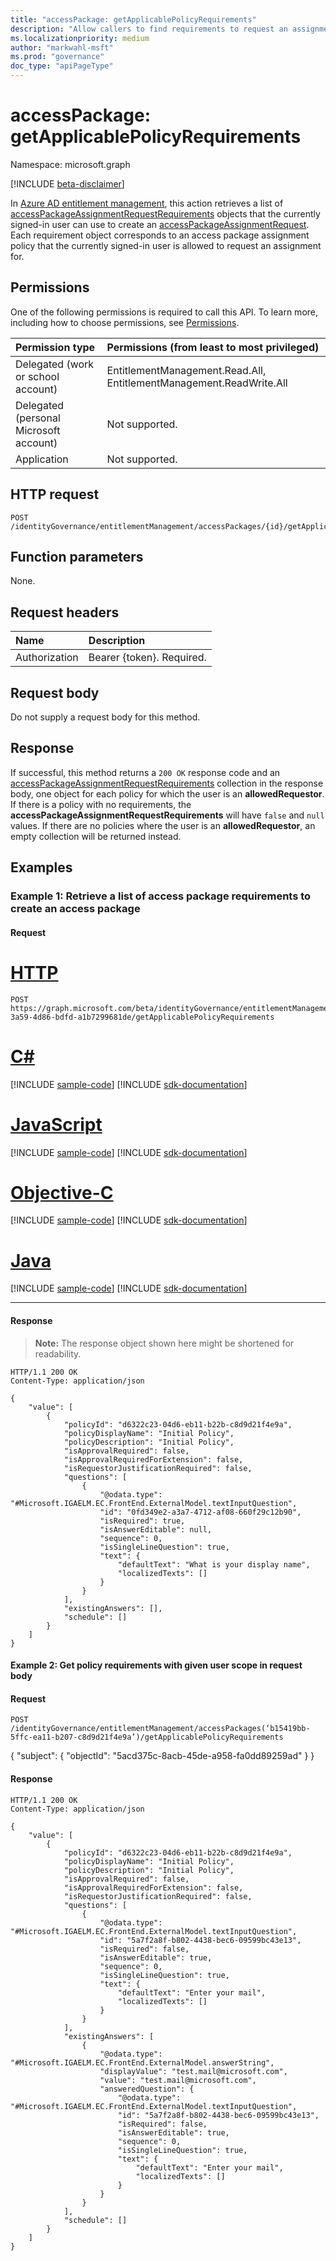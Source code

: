 ```yaml
---
title: "accessPackage: getApplicablePolicyRequirements"
description: "Allow callers to find requirements to request an assignment for a specific accessPackage."
ms.localizationpriority: medium
author: "markwahl-msft"
ms.prod: "governance"
doc_type: "apiPageType"
---
```


# accessPackage: getApplicablePolicyRequirements
Namespace: microsoft.graph

[!INCLUDE [beta-disclaimer](../../includes/beta-disclaimer.md)]

In [Azure AD entitlement management](../resources/entitlementmanagement-root.md), this action retrieves a list of [accessPackageAssignmentRequestRequirements](../resources/accesspackageassignmentrequestrequirements.md) objects that the currently signed-in user can use to create an [accessPackageAssignmentRequest](../resources/accesspackageassignmentrequest.md).  Each requirement object corresponds to an access package assignment policy that the currently signed-in user is allowed to request an assignment for.

## Permissions
One of the following permissions is required to call this API. To learn more, including how to choose permissions, see [Permissions](/graph/permissions-reference).

|Permission type|Permissions (from least to most privileged)|
|:---|:---|
|Delegated (work or school account)|EntitlementManagement.Read.All, EntitlementManagement.ReadWrite.All|
|Delegated (personal Microsoft account)|Not supported.|
|Application|Not supported.|

## HTTP request

<!-- {
  "blockType": "ignored"
}
-->
``` http
POST /identityGovernance/entitlementManagement/accessPackages/{id}/getApplicablePolicyRequirements
```

## Function parameters

None.

## Request headers
|Name|Description|
|:---|:---|
|Authorization|Bearer {token}. Required.|

## Request body
Do not supply a request body for this method.

## Response
If successful, this method returns a `200 OK` response code and an [accessPackageAssignmentRequestRequirements](../resources/accesspackageassignmentrequestrequirements.md) collection in the response body, one object for each policy for which the user is an **allowedRequestor**. If there is a policy with no requirements, the **accessPackageAssignmentRequestRequirements** will have `false` and `null` values. If there are no policies where the user is an **allowedRequestor**, an empty collection will be returned instead.

## Examples

### Example 1: Retrieve a list of access package requirements to create an access package

#### Request

# [HTTP](#tab/http)
<!-- {
  "blockType": "request",
  "name": "accesspackage_getapplicablepolicyrequirements"
}
-->
``` http
POST https://graph.microsoft.com/beta/identityGovernance/entitlementManagement/accessPackages/fb449cf8-3a59-4d86-bdfd-a1b7299681de/getApplicablePolicyRequirements
```
# [C#](#tab/csharp)
[!INCLUDE [sample-code](../includes/snippets/csharp/accesspackage-getapplicablepolicyrequirements-csharp-snippets.md)]
[!INCLUDE [sdk-documentation](../includes/snippets/snippets-sdk-documentation-link.md)]

# [JavaScript](#tab/javascript)
[!INCLUDE [sample-code](../includes/snippets/javascript/accesspackage-getapplicablepolicyrequirements-javascript-snippets.md)]
[!INCLUDE [sdk-documentation](../includes/snippets/snippets-sdk-documentation-link.md)]

# [Objective-C](#tab/objc)
[!INCLUDE [sample-code](../includes/snippets/objc/accesspackage-getapplicablepolicyrequirements-objc-snippets.md)]
[!INCLUDE [sdk-documentation](../includes/snippets/snippets-sdk-documentation-link.md)]

# [Java](#tab/java)
[!INCLUDE [sample-code](../includes/snippets/java/accesspackage-getapplicablepolicyrequirements-java-snippets.md)]
[!INCLUDE [sdk-documentation](../includes/snippets/snippets-sdk-documentation-link.md)]

---


#### Response
> **Note:** The response object shown here might be shortened for readability.
<!-- {
  "blockType": "response",
  "truncated": true,
  "@odata.type": "Collection(microsoft.graph.accessPackageAssignmentRequestRequirements)"
}
-->

```http
HTTP/1.1 200 OK
Content-Type: application/json

{
    "value": [
        {
            "policyId": "d6322c23-04d6-eb11-b22b-c8d9d21f4e9a",
            "policyDisplayName": "Initial Policy",
            "policyDescription": "Initial Policy",
            "isApprovalRequired": false,
            "isApprovalRequiredForExtension": false,
            "isRequestorJustificationRequired": false,
            "questions": [
                {
                    "@odata.type": "#Microsoft.IGAELM.EC.FrontEnd.ExternalModel.textInputQuestion",
                    "id": "0fd349e2-a3a7-4712-af08-660f29c12b90",
                    "isRequired": true,
                    "isAnswerEditable": null,
                    "sequence": 0,
                    "isSingleLineQuestion": true,
                    "text": {
                        "defaultText": "What is your display name",
                        "localizedTexts": []
                    }
                }
            ],
            "existingAnswers": [],
            "schedule": []
        }
    ]
}
``` 

#### Example 2: Get policy requirements with given user scope in request body

#### Request

<!-- { "blockType": "ignored" } -->
```http
POST /identityGovernance/entitlementManagement/accessPackages(‘b15419bb-5ffc-ea11-b207-c8d9d21f4e9a’)/getApplicablePolicyRequirements
```

{
        "subject": {
            "objectId": "5acd375c-8acb-45de-a958-fa0dd89259ad"
        }
    }

#### Response

```http
HTTP/1.1 200 OK
Content-Type: application/json

{
    "value": [
        {
            "policyId": "d6322c23-04d6-eb11-b22b-c8d9d21f4e9a",
            "policyDisplayName": "Initial Policy",
            "policyDescription": "Initial Policy",
            "isApprovalRequired": false,
            "isApprovalRequiredForExtension": false,
            "isRequestorJustificationRequired": false,
            "questions": [
                {
                    "@odata.type": "#Microsoft.IGAELM.EC.FrontEnd.ExternalModel.textInputQuestion",
                    "id": "5a7f2a8f-b802-4438-bec6-09599bc43e13",
                    "isRequired": false,
                    "isAnswerEditable": true,
                    "sequence": 0,
                    "isSingleLineQuestion": true,
                    "text": {
                        "defaultText": "Enter your mail",
                        "localizedTexts": []
                    }
                }
            ],
            "existingAnswers": [
                {
                    "@odata.type": "#Microsoft.IGAELM.EC.FrontEnd.ExternalModel.answerString",
                    "displayValue": "test.mail@microsoft.com",
                    "value": "test.mail@microsoft.com",
                    "answeredQuestion": {
                        "@odata.type": "#Microsoft.IGAELM.EC.FrontEnd.ExternalModel.textInputQuestion",
                        "id": "5a7f2a8f-b802-4438-bec6-09599bc43e13",
                        "isRequired": false,
                        "isAnswerEditable": true,
                        "sequence": 0,
                        "isSingleLineQuestion": true,
                        "text": {
                            "defaultText": "Enter your mail",
                            "localizedTexts": []
                        }
                    }
                }
            ],
            "schedule": []
        }
    ]
}
```